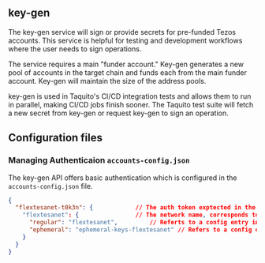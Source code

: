 ## key-gen 

The key-gen service will sign or provide secrets for pre-funded Tezos accounts. This service is helpful for testing and development workflows where the user needs to sign operations.

The service requires a main "funder account." Key-gen generates a new pool of accounts in the target chain and funds each from the main funder account. Key-gen will maintain the size of the address pools.

key-gen is used in Taquito's CI/CD integration tests and allows them to run in parallel, making CI/CD jobs finish sooner. The Taquito test suite will fetch a new secret from key-gen or request key-gen to sign an operation. 

## Configuration files

### Managing Authenticaion `accounts-config.json`

The key-gen API offers basic authentication which is configured in the `accounts-config.json` file. 

```json
{
  "flextesanet-t0k3n": { 			// The auth token exptected in the `Authorization:` HTTP header
    "flextesanet": { 				// The network name, corresponds to entries in `pools.config.json`
      "regular": "flextesanet", 		// Referts to a config entry in `pools-config.json`
      "ephemeral": "ephemeral-keys-flextesanet" // Refers to a config entry in `ephemeral-config.json`
    }
  }
}
```
